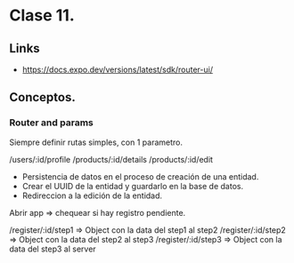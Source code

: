 # Clase 11.

## Links

- https://docs.expo.dev/versions/latest/sdk/router-ui/

## Conceptos.

### Router and params

Siempre definir rutas simples, con 1 parametro.

/users/:id/profile
/products/:id/details
/products/:id/edit

- Persistencia de datos en el proceso de creación de una entidad.
- Crear el UUID de la entidad y guardarlo en la base de datos.
- Redireccion a la edición de la entidad.

Abrir app => chequear si hay registro pendiente.

/register/:id/step1 => Object con la data del step1 al step2
/register/:id/step2 => Object con la data del step2 al step3
/register/:id/step3 => Object con la data del step3 al server
